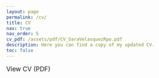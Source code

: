 ```yaml
---
layout: page
permalink: /cv/
title: CV
nav: true
nav_order: 5
cv_pdf: /assets/pdf/CV_SaraVelasquezRpo.pdf
description: Here you can find a copy of my updated CV.
toc: false
---
```


<p style="font-size: 1.2em;">
    <i class="fas fa-file-pdf"></i> View CV (PDF)
  </a>
</p>